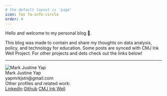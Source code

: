 ```yaml
---
# the default layout is 'page'
icon: fas fa-info-circle
order: 4
---
```

  <div class="about-us-description">
    <p> Hello and welcome to my personal blog 👋. </p>
        <p> This blog was made to contain and share my thoughts on data analysis, policy, and technology for education. Some posts are synced with CMJ Ink Well Project. For other projects and dets check out the links below! </p>
  </div>

---
  <div class="card-container">
    <div class="about-card">
      <img src= "https://scontent-mnl1-2.xx.fbcdn.net/v/t1.6435-9/30715709_2079368962342167_5374821515592204288_n.jpg?_nc_cat=106&ccb=1-7&_nc_sid=be3454&_nc_eui2=AeEFt39AfM1Hbprkaoh2yh_RG9udDfx0Nm8b250N_HQ2b1Na4mksZ_zKuVdkPq2FBdg1KWOK_sGiWFBb6IfroR62&_nc_ohc=TUMst1z66OAAX-nDvlC&_nc_ht=scontent-mnl1-2.xx&oh=00_AfBja8f5Aa9eaGlmC7jdgyzlRcsQoffM2UrWrdm22sUQ6A&oe=65671CCF" alt="Mark Justine Yap">
      <div class="name">Mark Justine Yap</div>
      <div class="description">yapmrkjstn@gmail.com
      </div>
      <div class="description">Other profiles and related work:
      </div>
 <div class="social-links">
    <a class="social-link" href="https://www.linkedin.com/in/mark-justine-yap-089250216/">LinkedIn</a>
    <a class="social-link" href="https://github.com/mrkjstnyap">Github</a>
        <a class="social-link" href="https://cmj-inkwell.com/">CMJ Ink Well</a>
  </div>
    </div>